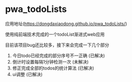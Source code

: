 # pwa_todoLists
应用地址(https://dongdaxiaodong.github.io/pwa_todoLists/)

使用纯前端技术完成的一个todoList渐进式web应用


目前该项目bug还比较多，接下来会完成一下几个部分
1. 今日todo已经完成的部分序号不一正确 (已解决)
2. 倒计时设置每隔1分钟检测一次 (未解决)
3. 修正完成全部的todos的统计算法 (已解决)
4. ui调整 (已解决)
